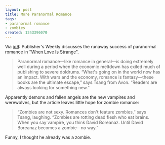```yaml
---
layout: post
title: More Paranormal Romance
tags:
- paranormal romance
- zombies
created: 1243396070
---
```

Via [io9](http://io9.com/5270821/people-are-falling-in-love-with-paranormal-romance): Publisher's Weekly discusses the runaway success of paranormal romance in ["When Love Is Strange"](http://www.publishersweekly.com/article/CA6660125.html).

> Paranormal romance—like romance in general—is doing extremely well during a period when the economic meltdown has exiled much of publishing to severe doldrums. “What's going on in the world now has an impact. With wars and the economy, romance is fantasy—these books are the ultimate escape,” says Tsang from Avon. “Readers are always looking for something new.”

Apparently demons and fallen angels are the new vampires and werewolves, but the article leaves little hope for zombie romance:

> “Zombies are not sexy. Romances don't feature zombies,” says Tsang, laughing. “Zombies are rotting dead flesh who eat brains. When you say vampire, you think David Boreanaz. Until David Boreanaz becomes a zombie—no way.”

Funny, I thought he already was a zombie.
